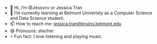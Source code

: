 - 👋 Hi, I’m @Jessvcv or Jessica Tran
- 🌱 I’m currently learning at Belmont Univeristy as a Computer Science and Data Science student.
- 📫 How to reach me: jessica.tran@bruins.belmont.edu
- 😄 Pronouns: she/her
- ⚡ Fun fact: I love listening and playing music.
